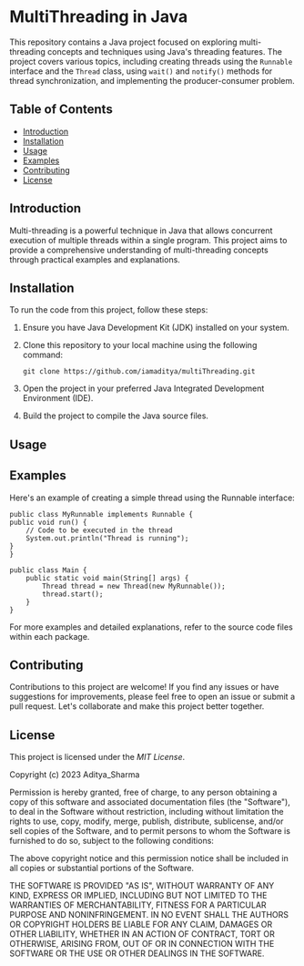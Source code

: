 # MultiThreading in Java

This repository contains a Java project focused on exploring multi-threading concepts and techniques using Java's threading features. The project covers various topics, including creating threads using the `Runnable` interface and the `Thread` class, using `wait()` and `notify()` methods for thread synchronization, and implementing the producer-consumer problem.

## Table of Contents

- [Introduction](#introduction)
- [Installation](#installation)
- [Usage](#usage)
- [Examples](#examples)
- [Contributing](#contributing)
- [License](#license)

## Introduction

Multi-threading is a powerful technique in Java that allows concurrent execution of multiple threads within a single program. This project aims to provide a comprehensive understanding of multi-threading concepts through practical examples and explanations.

## Installation

To run the code from this project, follow these steps:

1. Ensure you have Java Development Kit (JDK) installed on your system.
2. Clone this repository to your local machine using the following command:

   ```shell
   git clone https://github.com/iamaditya/multiThreading.git

3. Open the project in your preferred Java Integrated Development Environment (IDE).
4. Build the project to compile the Java source files.

## Usage


## Examples

Here's an example of creating a simple thread using the Runnable interface:

    public class MyRunnable implements Runnable {
    public void run() {
        // Code to be executed in the thread
        System.out.println("Thread is running");
    }
    }

    public class Main {
        public static void main(String[] args) {
            Thread thread = new Thread(new MyRunnable());
            thread.start();
        }
    }   

For more examples and detailed explanations, refer to the source code files within each package.

## Contributing

Contributions to this project are welcome! If you find any issues or have suggestions for improvements, please feel free to open an issue or submit a pull request. Let's collaborate and make this project better together.

## License 

This project is licensed under the *MIT License*.

Copyright (c) 2023 Aditya_Sharma

Permission is hereby granted, free of charge, to any person obtaining a copy of this software and associated documentation files (the "Software"), to deal in the Software without restriction, including without limitation the rights to use, copy, modify, merge, publish, distribute, sublicense, and/or sell copies of the Software, and to permit persons to whom the Software is furnished to do so, subject to the following conditions:

The above copyright notice and this permission notice shall be included in all copies or substantial portions of the Software.

THE SOFTWARE IS PROVIDED "AS IS", WITHOUT WARRANTY OF ANY KIND, EXPRESS OR IMPLIED, INCLUDING BUT NOT LIMITED TO THE WARRANTIES OF MERCHANTABILITY, FITNESS FOR A PARTICULAR PURPOSE AND NONINFRINGEMENT. IN NO EVENT SHALL THE AUTHORS OR COPYRIGHT HOLDERS BE LIABLE FOR ANY CLAIM, DAMAGES OR OTHER LIABILITY, WHETHER IN AN ACTION OF CONTRACT, TORT OR OTHERWISE, ARISING FROM, OUT OF OR IN CONNECTION WITH THE SOFTWARE OR THE USE OR OTHER DEALINGS IN THE SOFTWARE.

